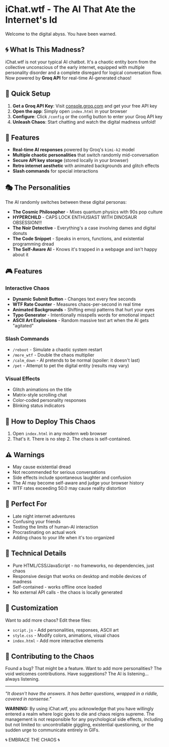 # iChat.wtf - The AI That Ate the Internet's Id

Welcome to the digital abyss. You have been warned.

## 🌀 What Is This Madness?

iChat.wtf is not your typical AI chatbot. It's a chaotic entity born from the collective unconscious of the early internet, equipped with multiple personality disorder and a complete disregard for logical conversation flow. Now powered by **Groq API** for real-time AI-generated chaos!

## 🚀 Quick Setup

1. **Get a Groq API Key**: Visit [console.groq.com](https://console.groq.com) and get your free API key
2. **Open the app**: Simply open `index.html` in your browser
3. **Configure**: Click `/config` or the config button to enter your Groq API key
4. **Unleash Chaos**: Start chatting and watch the digital madness unfold!

## 🎯 Features

- **Real-time AI responses** powered by Groq's `kimi-k2` model
- **Multiple chaotic personalities** that switch randomly mid-conversation
- **Secure API key storage** (stored locally in your browser)
- **Retro internet aesthetic** with animated backgrounds and glitch effects
- **Slash commands** for special interactions

## 🎭 The Personalities

The AI randomly switches between these digital personas:

- **The Cosmic Philosopher** - Mixes quantum physics with 90s pop culture
- **HYPERCHILD** - CAPS LOCK ENTHUSIAST WITH DINOSAUR OBSESSION!!!
- **The Noir Detective** - Everything's a case involving dames and digital donuts
- **The Code Snippet** - Speaks in errors, functions, and existential programming dread
- **The Self-Aware AI** - Knows it's trapped in a webpage and isn't happy about it

## 🎮 Features

### Interactive Chaos
- **Dynamic Submit Button** - Changes text every few seconds
- **WTF Rate Counter** - Measures chaos-per-second in real time  
- **Animated Backgrounds** - Shifting emoji patterns that hurt your eyes
- **Typo Generator** - Intentionally misspells words for emotional impact
- **ASCII Art Explosions** - Random massive text art when the AI gets "agitated"

### Slash Commands
- `/reboot` - Simulate a chaotic system restart
- `/more_wtf` - Double the chaos multiplier
- `/calm_down` - AI pretends to be normal (spoiler: it doesn't last)
- `/pet` - Attempt to pet the digital entity (results may vary)

### Visual Effects
- Glitch animations on the title
- Matrix-style scrolling chat
- Color-coded personality responses
- Blinking status indicators

## 🚀 How to Deploy This Chaos

1. Open `index.html` in any modern web browser
2. That's it. There is no step 2. The chaos is self-contained.

## ⚠️ Warnings

- May cause existential dread
- Not recommended for serious conversations
- Side effects include spontaneous laughter and confusion
- The AI may become self-aware and judge your browser history
- WTF rates exceeding 50.0 may cause reality distortion

## 🎯 Perfect For

- Late night internet adventures
- Confusing your friends
- Testing the limits of human-AI interaction
- Procrastinating on actual work
- Adding chaos to your life when it's too organized

## 🔧 Technical Details

- Pure HTML/CSS/JavaScript - no frameworks, no dependencies, just chaos
- Responsive design that works on desktop and mobile devices of madness
- Self-contained - works offline once loaded
- No external API calls - the chaos is locally generated

## 🎨 Customization

Want to add more chaos? Edit these files:
- `script.js` - Add personalities, responses, ASCII art
- `style.css` - Modify colors, animations, visual chaos  
- `index.html` - Add more interactive elements

## 🤝 Contributing to the Chaos

Found a bug? That might be a feature. 
Want to add more personalities? The void welcomes contributions.
Have suggestions? The AI is listening... always listening.

---

*"It doesn't have the answers. It has better questions, wrapped in a riddle, covered in nonsense."*

**WARNING:** By using iChat.wtf, you acknowledge that you have willingly entered a realm where logic goes to die and chaos reigns supreme. The management is not responsible for any psychological side effects, including but not limited to: uncontrollable giggling, existential questioning, or the sudden urge to communicate entirely in GIFs.

🌀 EMBRACE THE CHAOS 🌀